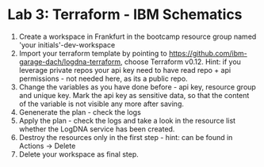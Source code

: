 # Lab 3: Terraform - IBM Schematics

1. Create a workspace in Frankfurt in the bootcamp resource group named 'your initials'-dev-workspace
2. Import your terraform template by pointing to https://github.com/ibm-garage-dach/logdna-terraform, choose Terraform v0.12. Hint: if you leverage private repos your api key need to have read repo + api permissions - not needed here, as its a public repo.
3. Change the variables as you have done before - api key, resource group and unique key. Mark the api key as sensitive data, so that the content of the variable is not visible any more after saving.
4. Genenerate the plan - check the logs
5. Apply the plan - check the logs and take a look in the resource list whether the LogDNA service has been created.
6. Destroy the resources only in the first step - hint: can be found in Actions -> Delete
7. Delete your workspace as final step.
